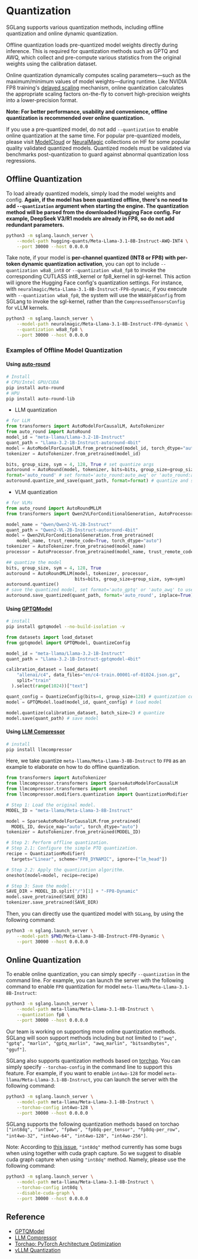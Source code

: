 # Quantization

SGLang supports various quantization methods, including offline quantization and online dynamic quantization.

Offline quantization loads pre-quantized model weights directly during inference. This is required for quantization methods
such as GPTQ and AWQ, which collect and pre-compute various statistics from the original weights using the calibration dataset.

Online quantization dynamically computes scaling parameters—such as the maximum/minimum values of model weights—during runtime.
Like NVIDIA FP8 training's [delayed scaling](https://docs.nvidia.com/deeplearning/transformer-engine/user-guide/examples/fp8_primer.html#Mixed-precision-training-with-FP8) mechanism, online quantization calculates the appropriate scaling factors
on-the-fly to convert high-precision weights into a lower-precision format.

**Note: For better performance, usability and convenience, offline quantization is recommended over online quantization.**

If you use a pre-quantized model, do not add `--quantization` to enable online quantization at the same time.
For popular pre-quantized models, please visit [ModelCloud](https://huggingface.co/collections/ModelCloud/vortex-673743382af0a52b2a8b9fe2)
or [NeuralMagic](https://huggingface.co/collections/neuralmagic) collections on HF for some
popular quality validated quantized models. Quantized models must be validated via benchmarks post-quantization
to guard against abnormal quantization loss regressions.

## Offline Quantization

To load already quantized models, simply load the model weights and config. **Again, if the model has been quantized offline,
there's no need to add `--quantization` argument when starting the engine. The quantization method will be parsed from the
downloaded Hugging Face config. For example, DeepSeek V3/R1 models are already in FP8, so do not add redundant parameters.**

```bash
python3 -m sglang.launch_server \
    --model-path hugging-quants/Meta-Llama-3.1-8B-Instruct-AWQ-INT4 \
    --port 30000 --host 0.0.0.0
```

Take note, if your model is **per-channel quantized (INT8 or FP8) with per-token dynamic quantization activation**, you can opt to include `--quantization w8a8_int8` or `--quantization w8a8_fp8` to invoke the corresponding CUTLASS int8_kernel or fp8_kernel in sgl-kernel. This action will ignore the Hugging Face config's quantization settings. For instance, with `neuralmagic/Meta-Llama-3.1-8B-Instruct-FP8-dynamic`, if you execute with `--quantization w8a8_fp8`, the system will use the `W8A8Fp8Config` from SGLang to invoke the sgl-kernel, rather than the `CompressedTensorsConfig` for vLLM kernels.

```bash
python3 -m sglang.launch_server \
    --model-path neuralmagic/Meta-Llama-3.1-8B-Instruct-FP8-dynamic \
    --quantization w8a8_fp8 \
    --port 30000 --host 0.0.0.0
```

### Examples of Offline Model Quantization


#### Using [auto-round](https://github.com/intel/auto-round)

```bash
# Install
# CPU/Intel GPU/CUDA
pip install auto-round
# HPU
pip install auto-round-lib
```

- LLM quantization

```py
# for LLM
from transformers import AutoModelForCausalLM, AutoTokenizer
from auto_round import AutoRound
model_id = "meta-llama/Llama-3.2-1B-Instruct" 
quant_path = "Llama-3.2-1B-Instruct-autoround-4bit"
model = AutoModelForCausalLM.from_pretrained(model_id, torch_dtype="auto")
tokenizer = AutoTokenizer.from_pretrained(model_id)

bits, group_size, sym = 4, 128, True # set quantize args
autoround = AutoRound(model, tokenizer, bits=bits, group_size=group_size, sym=sym)
format='auto_round' # set format='auto_round:auto_awq' or 'auto_round:auto_gptq' to use other formats
autoround.quantize_and_save(quant_path, format=format) # quantize and save

```

- VLM quantization
```py
# for VLMs
from auto_round import AutoRoundMLLM
from transformers import Qwen2VLForConditionalGeneration, AutoProcessor, AutoTokenizer

model_name = "Qwen/Qwen2-VL-2B-Instruct" 
quant_path = "Qwen2-VL-2B-Instruct-autoround-4bit"
model = Qwen2VLForConditionalGeneration.from_pretrained(
    model_name, trust_remote_code=True, torch_dtype="auto")
tokenizer = AutoTokenizer.from_pretrained(model_name)
processor = AutoProcessor.from_pretrained(model_name, trust_remote_code=True)

## quantize the model
bits, group_size, sym = 4, 128, True
autoround = AutoRoundMLLM(model, tokenizer, processor,
                          bits=bits, group_size=group_size, sym=sym)
autoround.quantize()
# save the quantized model, set format='auto_gptq' or 'auto_awq' to use other formats
autoround.save_quantized(quant_path, format='auto_round', inplace=True)

```

#### Using [GPTQModel](https://github.com/ModelCloud/GPTQModel)

```bash
# install
pip install gptqmodel --no-build-isolation -v
```

```py
from datasets import load_dataset
from gptqmodel import GPTQModel, QuantizeConfig

model_id = "meta-llama/Llama-3.2-1B-Instruct"
quant_path = "Llama-3.2-1B-Instruct-gptqmodel-4bit"

calibration_dataset = load_dataset(
    "allenai/c4", data_files="en/c4-train.00001-of-01024.json.gz",
    split="train"
  ).select(range(1024))["text"]

quant_config = QuantizeConfig(bits=4, group_size=128) # quantization config
model = GPTQModel.load(model_id, quant_config) # load model

model.quantize(calibration_dataset, batch_size=2) # quantize
model.save(quant_path) # save model
```

#### Using [LLM Compressor](https://github.com/vllm-project/llm-compressor/)

```bash
# install
pip install llmcompressor
```

Here, we take quantize `meta-llama/Meta-Llama-3-8B-Instruct` to `FP8` as an example to elaborate on how to do offline quantization.

```python
from transformers import AutoTokenizer
from llmcompressor.transformers import SparseAutoModelForCausalLM
from llmcompressor.transformers import oneshot
from llmcompressor.modifiers.quantization import QuantizationModifier

# Step 1: Load the original model.
MODEL_ID = "meta-llama/Meta-Llama-3-8B-Instruct"

model = SparseAutoModelForCausalLM.from_pretrained(
  MODEL_ID, device_map="auto", torch_dtype="auto")
tokenizer = AutoTokenizer.from_pretrained(MODEL_ID)

# Step 2: Perform offline quantization.
# Step 2.1: Configure the simple PTQ quantization.
recipe = QuantizationModifier(
  targets="Linear", scheme="FP8_DYNAMIC", ignore=["lm_head"])

# Step 2.2: Apply the quantization algorithm.
oneshot(model=model, recipe=recipe)

# Step 3: Save the model.
SAVE_DIR = MODEL_ID.split("/")[1] + "-FP8-Dynamic"
model.save_pretrained(SAVE_DIR)
tokenizer.save_pretrained(SAVE_DIR)
```

Then, you can directly use the quantized model with `SGLang`, by using the following command:

```bash
python3 -m sglang.launch_server \
    --model-path $PWD/Meta-Llama-3-8B-Instruct-FP8-Dynamic \
    --port 30000 --host 0.0.0.0
```

## Online Quantization

To enable online quantization, you can simply specify `--quantization` in the command line. For example, you can launch the server with the following command to enable `FP8` quantization for model `meta-llama/Meta-Llama-3.1-8B-Instruct`:

```bash
python3 -m sglang.launch_server \
    --model-path meta-llama/Meta-Llama-3.1-8B-Instruct \
    --quantization fp8 \
    --port 30000 --host 0.0.0.0
```

Our team is working on supporting more online quantization methods. SGLang will soon support methods including but not limited to `["awq", "gptq", "marlin", "gptq_marlin", "awq_marlin", "bitsandbytes", "gguf"]`.

SGLang also supports quantization methods based on [torchao](https://github.com/pytorch/ao). You can simply specify `--torchao-config` in the command line to support this feature. For example, if you want to enable `int4wo-128` for model `meta-llama/Meta-Llama-3.1-8B-Instruct`, you can launch the server with the following command:

```bash
python3 -m sglang.launch_server \
    --model-path meta-llama/Meta-Llama-3.1-8B-Instruct \
    --torchao-config int4wo-128 \
    --port 30000 --host 0.0.0.0
```

SGLang supports the following quantization methods based on torchao `["int8dq", "int8wo", "fp8wo", "fp8dq-per_tensor", "fp8dq-per_row", "int4wo-32", "int4wo-64", "int4wo-128", "int4wo-256"]`.

Note: According to [this issue](https://github.com/sgl-project/sglang/issues/2219#issuecomment-2561890230), `"int8dq"` method currently has some bugs when using together with cuda graph capture. So we suggest to disable cuda graph capture when using `"int8dq"` method. Namely, please use the following command:

```bash
python3 -m sglang.launch_server \
    --model-path meta-llama/Meta-Llama-3.1-8B-Instruct \
    --torchao-config int8dq \
    --disable-cuda-graph \
    --port 30000 --host 0.0.0.0
```

## Reference

- [GPTQModel](https://github.com/ModelCloud/GPTQModel)
- [LLM Compressor](https://github.com/vllm-project/llm-compressor/)
- [Torchao: PyTorch Architecture Optimization](https://github.com/pytorch/ao)
- [vLLM Quantization](https://docs.vllm.ai/en/latest/quantization/)
